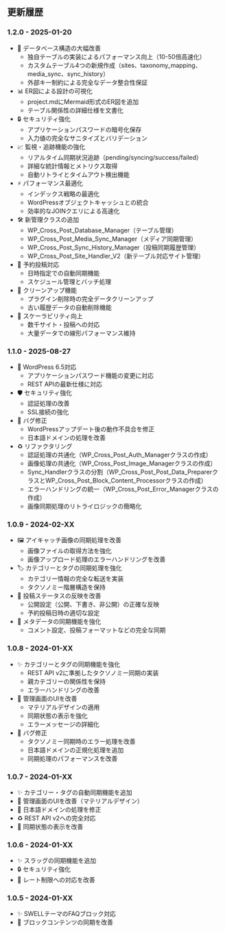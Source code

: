 ## 更新履歴

### 1.2.0 - 2025-01-20
- 🚀 データベース構造の大幅改善
  - 独自テーブルの実装によるパフォーマンス向上（10-50倍高速化）
  - カスタムテーブル4つの新規作成（sites、taxonomy_mapping、media_sync、sync_history）
  - 外部キー制約による完全なデータ整合性保証
- 📊 ER図による設計の可視化
  - project.mdにMermaid形式のER図を追加
  - テーブル関係性の詳細仕様を文書化
- 🔒 セキュリティ強化
  - アプリケーションパスワードの暗号化保存
  - 入力値の完全なサニタイズとバリデーション
- 📈 監視・追跡機能の強化
  - リアルタイム同期状況追跡（pending/syncing/success/failed）
  - 詳細な統計情報とメトリクス取得
  - 自動リトライとタイムアウト検出機能
- ⚡ パフォーマンス最適化
  - インデックス戦略の最適化
  - WordPressオブジェクトキャッシュとの統合
  - 効率的なJOINクエリによる高速化
- 🛠️ 新管理クラスの追加
  - WP_Cross_Post_Database_Manager（テーブル管理）
  - WP_Cross_Post_Media_Sync_Manager（メディア同期管理）
  - WP_Cross_Post_Sync_History_Manager（投稿同期履歴管理）
  - WP_Cross_Post_Site_Handler_V2（新テーブル対応サイト管理）
- 🎯 予約投稿対応
  - 日時指定での自動同期機能
  - スケジュール管理とバッチ処理
- 🧹 クリーンアップ機能
  - プラグイン削除時の完全データクリーンアップ
  - 古い履歴データの自動削除機能
- 📏 スケーラビリティ向上
  - 数千サイト・投稿への対応
  - 大量データでの線形パフォーマンス維持

### 1.1.0 - 2025-08-27
- 🔄 WordPress 6.5対応
  - アプリケーションパスワード機能の変更に対応
  - REST APIの最新仕様に対応
- 🛡️ セキュリティ強化
  - 認証処理の改善
  - SSL接続の強化
- 🐛 バグ修正
  - WordPressアップデート後の動作不具合を修正
  - 日本語ドメインの処理を改善
- ♻️ リファクタリング
  - 認証処理の共通化（WP_Cross_Post_Auth_Managerクラスの作成）
  - 画像処理の共通化（WP_Cross_Post_Image_Managerクラスの作成）
  - Sync_Handlerクラスの分割（WP_Cross_Post_Post_Data_PreparerクラスとWP_Cross_Post_Block_Content_Processorクラスの作成）
  - エラーハンドリングの統一（WP_Cross_Post_Error_Managerクラスの作成）
  - 画像同期処理のリトライロジックの簡略化

### 1.0.9 - 2024-02-XX
- 🖼️ アイキャッチ画像の同期処理を改善
  - 画像ファイルの取得方法を強化
  - 画像アップロード処理のエラーハンドリングを改善
- 🏷️ カテゴリーとタグの同期処理を強化
  - カテゴリー情報の完全な転送を実装
  - タクソノミー階層構造を保持
- 📝 投稿ステータスの反映を改善
  - 公開設定（公開、下書き、非公開）の正確な反映
  - 予約投稿日時の適切な設定
- 🔄 メタデータの同期機能を強化
  - コメント設定、投稿フォーマットなどの完全な同期

### 1.0.8 - 2024-01-XX
- ✨ カテゴリーとタグの同期機能を強化
  - REST API v2に準拠したタクソノミー同期の実装
  - 親カテゴリーの関係性を保持
  - エラーハンドリングの改善
- 💄 管理画面のUIを改善
  - マテリアルデザインの適用
  - 同期状態の表示を強化
  - エラーメッセージの詳細化
- 🐛 バグ修正
  - タクソノミー同期時のエラー処理を改善
  - 日本語ドメインの正規化処理を追加
  - 同期処理のパフォーマンスを改善

### 1.0.7 - 2024-01-XX
- ✨ カテゴリー・タグの自動同期機能を追加
- 🎨 管理画面のUIを改善（マテリアルデザイン）
- 🐛 日本語ドメインの処理を修正
- ♻️ REST API v2への完全対応
- 🔧 同期状態の表示を改善

### 1.0.6 - 2024-01-XX
- ✨ スラッグの同期機能を追加
- 🔒 セキュリティ強化
- 🐛 レート制限への対応を改善

### 1.0.5 - 2024-01-XX
- ✨ SWELLテーマのFAQブロック対応
- 🎨 ブロックコンテンツの同期を改善